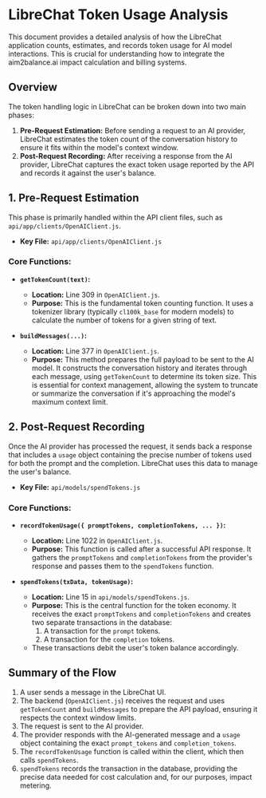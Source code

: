 # LibreChat Token Usage Analysis

This document provides a detailed analysis of how the LibreChat application counts, estimates, and records token usage for AI model interactions. This is crucial for understanding how to integrate the aim2balance.ai impact calculation and billing systems.

## Overview

The token handling logic in LibreChat can be broken down into two main phases:

1.  **Pre-Request Estimation:** Before sending a request to an AI provider, LibreChat estimates the token count of the conversation history to ensure it fits within the model's context window.
2.  **Post-Request Recording:** After receiving a response from the AI provider, LibreChat captures the exact token usage reported by the API and records it against the user's balance.

## 1. Pre-Request Estimation

This phase is primarily handled within the API client files, such as `api/app/clients/OpenAIClient.js`.

-   **Key File:** `api/app/clients/OpenAIClient.js`

### Core Functions:

-   **`getTokenCount(text)`:**
    -   **Location:** Line 309 in `OpenAIClient.js`.
    -   **Purpose:** This is the fundamental token counting function. It uses a tokenizer library (typically `cl100k_base` for modern models) to calculate the number of tokens for a given string of text.

-   **`buildMessages(...)`:**
    -   **Location:** Line 377 in `OpenAIClient.js`.
    -   **Purpose:** This method prepares the full payload to be sent to the AI model. It constructs the conversation history and iterates through each message, using `getTokenCount` to determine its token size. This is essential for context management, allowing the system to truncate or summarize the conversation if it's approaching the model's maximum context limit.

## 2. Post-Request Recording

Once the AI provider has processed the request, it sends back a response that includes a `usage` object containing the precise number of tokens used for both the prompt and the completion. LibreChat uses this data to manage the user's balance.

-   **Key File:** `api/models/spendTokens.js`

### Core Functions:

-   **`recordTokenUsage({ promptTokens, completionTokens, ... })`:**
    -   **Location:** Line 1022 in `OpenAIClient.js`.
    -   **Purpose:** This function is called after a successful API response. It gathers the `promptTokens` and `completionTokens` from the provider's response and passes them to the `spendTokens` function.

-   **`spendTokens(txData, tokenUsage)`:**
    -   **Location:** Line 15 in `api/models/spendTokens.js`.
    -   **Purpose:** This is the central function for the token economy. It receives the exact `promptTokens` and `completionTokens` and creates two separate transactions in the database:
        1.  A transaction for the `prompt` tokens.
        2.  A transaction for the `completion` tokens.
    -   These transactions debit the user's token balance accordingly.

## Summary of the Flow

1.  A user sends a message in the LibreChat UI.
2.  The backend (`OpenAIClient.js`) receives the request and uses `getTokenCount` and `buildMessages` to prepare the API payload, ensuring it respects the context window limits.
3.  The request is sent to the AI provider.
4.  The provider responds with the AI-generated message and a `usage` object containing the exact `prompt_tokens` and `completion_tokens`.
5.  The `recordTokenUsage` function is called within the client, which then calls `spendTokens`.
6.  `spendTokens` records the transaction in the database, providing the precise data needed for cost calculation and, for our purposes, impact metering.
